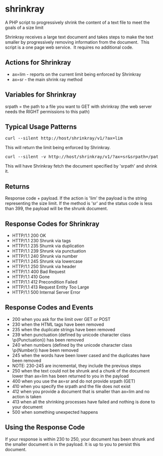 # shrinkray
A PHP script to progressively shrink the content of a text file to meet the goals of a size limit

Shrinkray receives a large text document and takes steps to make the text smaller by progressively removing information from the document.  This script is a one page web service.  It requires no additional code.

## Actions for Shrinkray

* ax=lim - reports on the current limit being enforced by Shrinkray
* ax=sr - the main shrink ray method

## Variables for Shrinkray

srpath = the path to a file you want to GET with shrinkray (the web server needs the RIGHT permissions to this path)

## Typical Usage Patterns

<pre>
curl --silent http://host/shrinkray/v1/?ax=lim
</pre>

This will return the limit being enforced by Shrinkray.

<pre>
curl --silent -v http://host/shrinkray/v1/?ax=sr&amp;srpath=/path/to/file
</pre>

This will have Shrinkray fetch the document specified by 'srpath' and shrink it.

## Returns

Response code + payload. If the action is 'lim' the payload is the string representing the size limit. If the method is 'sr' and the status code is less than 399, the payload will be the shrunk document.

## Response Codes for Shrinkray

* HTTP/1.1 200 OK
* HTTP/1.1 230 Shrunk via tags
* HTTP/1.1 235 Shurnk via duplication
* HTTP/1.1 239 Shrunk via punctuation
* HTTP/1.1 240 Shrunk via number
* HTTP/1.1 245 Shrunk via lowercase
* HTTP/1.1 250 Shrunk via header
* HTTP/1.1 400 Bad Request
* HTTP/1.1 410 Gone
* HTTP/1.1 412 Precondition Failed
* HTTP/1.1 413 Request Entity Too Large
* HTTP/1.1 500 Internal Server Error

## Response Codes and Events

* 200 when you ask for the limit over GET or POST
* 230 when the HTML tags have been removed
* 235 when the duplicate strings have been removed
* 239 when punctuation (defined by unicode character class \p{Punctuation}) has been removed
* 240 when numbers (defined by the unicode character class \p{Number}) have been removed
* 245 when the words have been lower cased and the duplicates have been removed
* NOTE: 230-245 are incremental, they include the previous steps
* 250 when the text could not be shrunk and a chunk of the document lower than ax=lim has been returned to you in the payload
* 400 when you use the ax=sr and do not provide srpath (GET)
* 410 when you specify the srpath and the file does not exist
* 412 when you provide a document that is smaller than ax=lim and no action is taken
* 413 when all the shrinking processes have failed and nothing is done to your document
* 500 when something unexpected happens

## Using the Response Code

If your response is within 230 to 250, your document has been shrunk and the smaller document is in the payload. It is up to you to persist this document.
